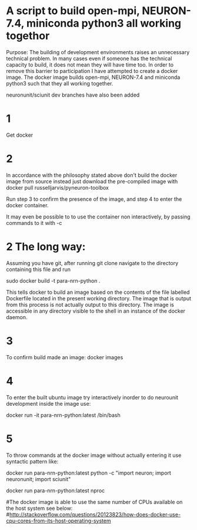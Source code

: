 

# A script to build open-mpi, NEURON-7.4, miniconda python3 all working togethor

Purpose: The building of development environments raises an unnecessary technical problem. In many cases even if someone has the technical capacity to build, it does not mean they will have time too. In order to remove this barrier to participation I have attempted to create a docker image. The docker image builds open-mpi, NEURON-7.4 and miniconda python3 such that they all working together.

neuronunit/sciunit dev branches have also been added

# 1
Get docker 

# 2 
In accordance with the philosophy stated above don't build the docker image from source instead just download the pre-compiled image with
docker pull russelljarvis/pyneuron-toolbox 

Run step 3 to confirm the presence of the image, and step 4 to enter the docker container.

It may even be possible to to use the container non interactively, by passing commands to it with -c



# 2 The long way:
Assuming you have git, after running git clone navigate to the directory containing this file and run

sudo docker build -t para-nrn-python .

This tells docker to build an image based on the contents of the file labelled Dockerfile located in the present working directory. The image that is output from this process is not actually output to this directory. The image is accessible in any directory visible to the shell in an instance of the docker daemon.

# 3
To confirm build made an image:
docker images

# 4
To enter the built ubuntu image try interactively inorder to do neurounit development inside the image use:

docker run -it para-nrn-python:latest /bin/bash

# 5
To throw commands at the docker image without actually entering it use syntactic pattern like:

docker run para-nrn-python:latest python -c "import neuron; import neuronunit; import sciunit"

docker run para-nrn-python:latest nproc


#The docker image is able to use the same number of CPUs available on the host system see below:
#http://stackoverflow.com/questions/20123823/how-does-docker-use-cpu-cores-from-its-host-operating-system